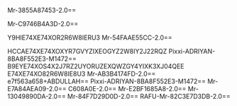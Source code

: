 

Mr-3855A87453-2.0==

Mr-C9746B4A3D-2.0==

Y9HIE74XE74XOR2R6W8IERU3
Mr-54FAAE55CC-2.0==

HCCAE74XE74XOXYR7GVYZIXEOGYZ2W8IY2J22RQZ
Pixxi-ADRIYAN-8BA8F552E3-M1472==
B9EYE74XOS4X2J7RZ2UYORUZEXQWZGY4YIXK3XJ04QEE
E74XE74XO82R6W8IE8U3
Mr-AB3B4174FD-2.0==
e7f563a658+ABDULLAH==
Pixxi-ADRIYAN-8BA8F552E3-M1472==
Mr-E7A84AEA09-2.0==
C608A0E-2.0==
Mr-E2BF1685A8-2.0==
Mr-13049890DA-2.0==
Mr-84F7D29D0D-2.0==
RAFU-Mr-82C3E7D3DB-2.0==

